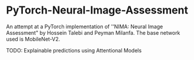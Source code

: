 # PyTorch-Neural-Image-Assessment
An attempt at a PyTorch implementation of ''NIMA: Neural Image Assessment" by Hossein Talebi and Peyman Milanfa.
The base network used is MobileNet-V2.

TODO: Explainable predictions using Attentional Models
